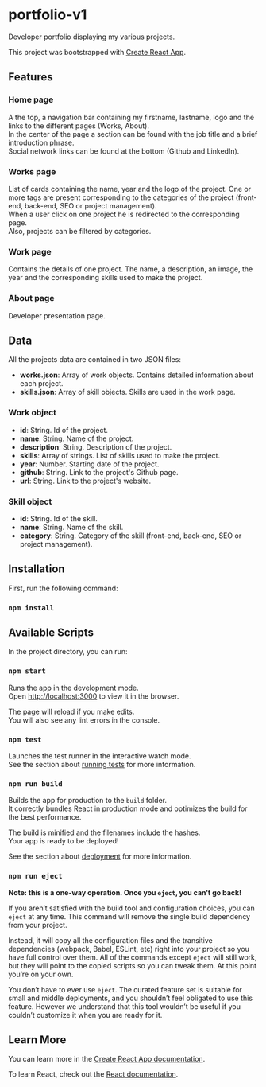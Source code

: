 # portfolio-v1

Developer portfolio displaying my various projects.

This project was bootstrapped with [Create React App](https://github.com/facebook/create-react-app).

## Features

### Home page
A the top, a navigation bar containing my firstname, lastname, logo and the links to the different pages (Works, About).  
In the center of the page a section can be found with the job title and a brief introduction phrase.  
Social network links can be found at the bottom (Github and LinkedIn).

### Works page
List of cards containing the name, year and the logo of the project. One or more tags are present corresponding to the categories of the project (front-end, back-end, SEO or project management).  
When a user click on one project he is redirected to the corresponding page.  
Also, projects can be filtered by categories.

### Work page
Contains the details of one project. The name, a description, an image, the year and the corresponding skills used to make the project.

### About page
Developer presentation page.

## Data

All the projects data are contained in two JSON files:

- **works.json**: Array of work objects. Contains detailed information about each project.
- **skills.json**: Array of skill objects. Skills are used in the work page.

### Work object

- **id**: String. Id of the project.
- **name**: String. Name of the project.
- **description**: String. Description of the project.
- **skills**: Array of strings. List of skills used to make the project.
- **year**: Number. Starting date of the project.
- **github**: String. Link to the project's Github page.
- **url**: String. Link to the project's website.

### Skill object
- **id**: String. Id of the skill.
- **name**: String. Name of the skill.
- **category**: String. Category of the skill (front-end, back-end, SEO or project management).

## Installation

First, run the following command:

### `npm install`

## Available Scripts

In the project directory, you can run:

### `npm start`

Runs the app in the development mode.\
Open [http://localhost:3000](http://localhost:3000) to view it in the browser.

The page will reload if you make edits.\
You will also see any lint errors in the console.

### `npm test`

Launches the test runner in the interactive watch mode.\
See the section about [running tests](https://facebook.github.io/create-react-app/docs/running-tests) for more information.

### `npm run build`

Builds the app for production to the `build` folder.\
It correctly bundles React in production mode and optimizes the build for the best performance.

The build is minified and the filenames include the hashes.\
Your app is ready to be deployed!

See the section about [deployment](https://facebook.github.io/create-react-app/docs/deployment) for more information.

### `npm run eject`

**Note: this is a one-way operation. Once you `eject`, you can’t go back!**

If you aren’t satisfied with the build tool and configuration choices, you can `eject` at any time. This command will remove the single build dependency from your project.

Instead, it will copy all the configuration files and the transitive dependencies (webpack, Babel, ESLint, etc) right into your project so you have full control over them. All of the commands except `eject` will still work, but they will point to the copied scripts so you can tweak them. At this point you’re on your own.

You don’t have to ever use `eject`. The curated feature set is suitable for small and middle deployments, and you shouldn’t feel obligated to use this feature. However we understand that this tool wouldn’t be useful if you couldn’t customize it when you are ready for it.

## Learn More

You can learn more in the [Create React App documentation](https://facebook.github.io/create-react-app/docs/getting-started).

To learn React, check out the [React documentation](https://reactjs.org/).
